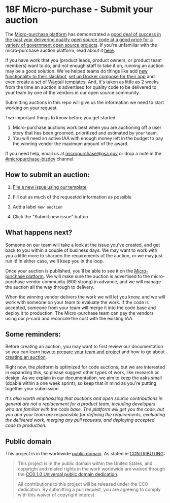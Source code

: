 # 18F Micro-purchase - Submit your auction
The [Micro-purchase platform](https://micropurchase.18f.gov) has demonstrated a [good deal of success in the past year delivering quality open source code at a good price for a variety of government open source projects](https://micropurchase.18f.gov/insights). If you're unfamiliar with the micro-purchase auction platform, read about it [here](https://18f.gsa.gov/search/?q=micropurchase). 

If you have work that you (product leads, product owners, or product team members) want to do, and not enough staff to take it on, running an auction may be a good solution. We've helped teams do things like add [new functionality to their slackbot](https://micropurchase.18f.gov/auctions/25), [set up Docker compose for their app](https://micropurchase.18f.gov/auctions/22) and [even create a set of Wagtail templates](https://micropurchase.18f.gov/auctions/32). And, it's taken as little as 2 weeks from the time an auction is advertised for quality code to be delivered to your team by one of the vendors in our open source community.

Submitting auctions in this repo will give us the information we need to start working on your request.

Two important things to know before you get started. 

1. Micro-purchase auctions work best when you are auctioning off a user story that has been groomed, prioritized and estimated by your team. 
2. You will need an active IAA with enough money left in the budget to pay the winning vendor the maximum amount of the award.

If you need help, email us at micropurchase@gsa.gov or drop a note in the [#micropurchase-bizdev](https://gsa-tts.slack.com/messages/micropurchase-bizdev/) channel.


## How to submit an auction:

1. [File a new issue using our template](https://github.com/18F/micropurchase-auctions/issues/new)

2. Fill out as much of the requested information as possible

3. Add a label `new auction`

4. Click the "Submit new issue" button


## What happens next?
Someone on our team will take a look at the issue you've created, and get back to you within a couple of business days. We may want to work with you a little more to sharpen the requirements of the auction, or we may just run it! In either case, we'll keep you in the loop. 

Once your auction is published, you'll be able to see it on the [Micro-purchase platform](https://micropurchase.18f.gov). We will make sure the auction is advertised to the micro-purchase vendor community (600 strong) in advance, and we will manage the auction all the way through to delivery.

When the winning vendor delivers the work we will let you know, and we will work with someone on your team to evaluate the work. If the code is accepted, someone from your team will merge it into the code base and deploy it to production. The Micro-purchase team can pay the vendors using our p-card and reconcile the cost with the existing IAA.

## Some reminders:

Before creating an auction, you may want to first review our documentation so you can learn [how to prepare your team and project](https://micropurchase.18f.gov/docs/getting_started) and how to go about [creating an auction](https://micropurchase.18f.gov/docs/creating_an_auction).

Right now, the platform is optimized for code auctions, but we are interested in expanding this, so please suggest other types of work, like research or design. As we explain in our documentation, we aim to keep the asks small (doable within a one week sprint), so keep that in mind as you're putting together your submission.

_It's also worth emphasizing that auctions and open source contributions in general are not a replacement for a product team, including developers who are familiar with the code base. The platform will get you the code, but you and your team are responsible for defining the requirements, evaluating the delivered work, merging any pull requests, and deploying accepted code to production._


## Public domain

This project is in the worldwide [public domain](LICENSE.md). As stated in [CONTRIBUTING](CONTRIBUTING.md):

> This project is in the public domain within the United States, and copyright and related rights in the work worldwide are waived through the [CC0 1.0 Universal public domain dedication](https://creativecommons.org/publicdomain/zero/1.0/).
>
> All contributions to this project will be released under the CC0 dedication. By submitting a pull request, you are agreeing to comply with this waiver of copyright interest.

